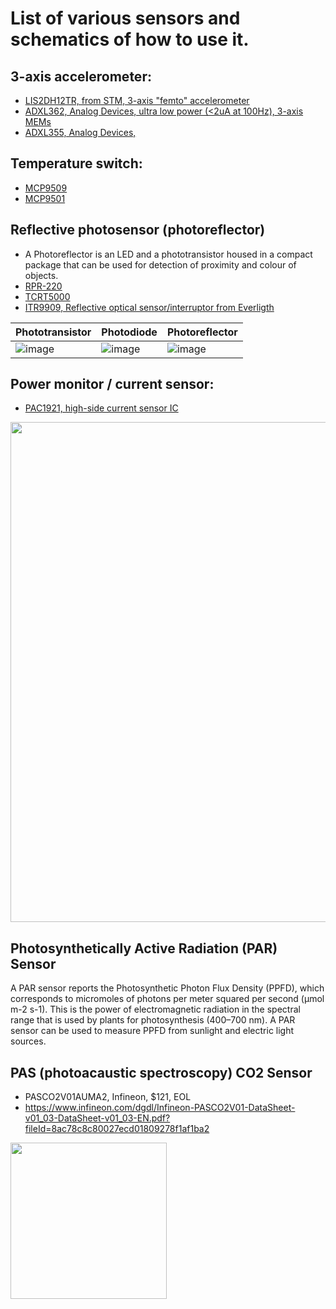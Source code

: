 # List of various sensors and schematics of how to use it. 

## 3-axis accelerometer:
- [LIS2DH12TR, from STM, 3-axis "femto" accelerometer](https://www.st.com/en/mems-and-sensors/lis2dh12.html)
- [ADXL362, Analog Devices, ultra low power (<2uA at 100Hz), 3-axis MEMs](https://www.analog.com/media/en/technical-documentation/data-sheets/adxl362.pdf)
- [ADXL355, Analog Devices, ]()

## Temperature switch:
- [MCP9509](https://ww1.microchip.com/downloads/aemDocuments/documents/OTH/ProductDocuments/DataSheets/22114a.pdf)
- [MCP9501](https://ww1.microchip.com/downloads/aemDocuments/documents/OTH/ProductDocuments/DataSheets/20002268B.pdf)

## Reflective photosensor (photoreflector)
- A Photoreflector is an LED and a phototransistor housed in a compact package that can be used for detection of proximity and colour of objects.
- [RPR-220](https://fscdn.rohm.com/en/products/databook/datasheet/opto/optical_sensor/photosensor/rpr-220.pdf)
- [TCRT5000](https://www.vishay.com/docs/83760/tcrt5000.pdf)
- [ITR9909, Reflective optical sensor/interruptor from Everligth](https://media.digikey.com/pdf/Data%20Sheets/Everlight%20PDFs/ITR9909.pdf)

| Phototransistor | Photodiode | Photoreflector |
|--|--|--|
| ![image](https://user-images.githubusercontent.com/42329930/198909253-7a7b3b63-b12a-4d83-9d66-976a1db40803.png) | ![image](https://user-images.githubusercontent.com/42329930/198909280-3ed1de7b-338d-410b-8ad9-36d40d7cbebe.png) | ![image](https://user-images.githubusercontent.com/42329930/198909506-97f72c4b-4dd2-4917-8bda-4a8798c2462b.png) |


## Power monitor / current sensor:
- [PAC1921, high-side current sensor IC](https://www.microchip.com/en-us/product/PAC1921)

<img src="https://user-images.githubusercontent.com/42329930/199387585-21d1667e-8f5f-4464-821a-ca79686dfa5f.png" width="800">



## Photosynthetically Active Radiation (PAR) Sensor
A PAR sensor reports the Photosynthetic Photon Flux Density (PPFD), which corresponds to micromoles of photons per meter squared per second (μmol m-2 s-1). This is the power of electromagnetic radiation in the spectral range that is used by plants for photosynthesis (400–700 nm). A PAR sensor can be used to measure PPFD from sunlight and electric light sources.


## PAS (photoacaustic spectroscopy) CO2 Sensor
- PASCO2V01AUMA2, Infineon, $121, EOL
- https://www.infineon.com/dgdl/Infineon-PASCO2V01-DataSheet-v01_03-DataSheet-v01_03-EN.pdf?fileId=8ac78c8c80027ecd01809278f1af1ba2

<img src="https://user-images.githubusercontent.com/42329930/214156698-80c7b96c-df91-4168-90a4-4180e47ec9bb.png" width="250">


